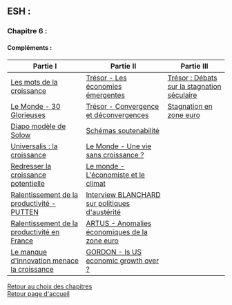 ## ESH :
### **Chapitre 6 :**
#### Compléments : <br />

Partie I | Partie II | Partie III 
------------------- | ------------- | ------------
[Les mots de la croissance](http://download1582.mediafire.com/d3m7mvrjhkug/aabc3j0b0wajoab/Les+mots+de+la+croissance.pdf)  | [Trésor - Les économies émergentes](http://download1474.mediafire.com/g985pr81hfcg/tw6zfywwkpcizx1/Tr%C3%A9sor+-+Economies+%C3%A9mergentes.pdf) | [Trésor : Débats sur la stagnation séculaire](http://download1476.mediafireuserdownload.com/b0jmd88d5pzg/v9hnryylm8cw7ma/Tr%C3%A9sor+-+D%C3%A9bat+sur+la+stagnation+s%C3%A9culaire.pdf)
[Le Monde - 30 Glorieuses](http://download1511.mediafire.com/xknfmxswxntg/r9lbrkbuh3oxa9o/Le+Monde+30+Glorieuses.pdf) | [Trésor - Convergence et déconvergences](http://download1346.mediafire.com/w8cmcj6mqx6g/l1v4dh4169n1c3k/Tr%C3%A9sor+-+Convergence+et+d%C3%A9convergence.pdf) | [Stagnation en zone euro](http://download1499.mediafire.com/xv1z6ymmy7vg/bbcd2v9w4a2bbu9/Stagnation+en+zone+euro.pdf)
 | [Diapo modèle de Solow](http://download1337.mediafireuserdownload.com/7a0ubl4di5hg/swb55842hvqm2e1/Mod%C3%A8le+Solow.odp) | [Schémas soutenabilité](http://download1511.mediafireuserdownload.com/fcqzv66ylnrg/qykjf5as79wqcl0/Soutenabilit%C3%A9.pdf)
 | [Universalis : la croissance](http://download1082.mediafire.com/d0rs6l6cqt5g/8cxvdwtjp76nvu5/Universalis+croissance+%C3%A9conomique.pdf) | [Le Monde - Une vie sans croissance ?](http://download941.mediafire.com/936995ut3fsg/6a2enurtgfdp5hz/Le+Monde+-+Vie+sans+croissance.pdf)
 | [Redresser la croissance potentielle](http://download949.mediafire.com/hy5ljys2x2ng/ex37cbf4jo5dkda/CAE+-+Redresser+la+cce+potentielle.pdf) | [Le monde - L'économiste et le climat](http://download1585.mediafire.com/anpdoezqm5vg/www8qxsge0rciei/Le+Monde+-+L%5C%27%C3%A9conomiste+et+le+climat.pdf)
 | [Ralentissement de la productivité - PUTTEN](http://download1582.mediafire.com/h3swvt775xwg/t45v9xsc30s4ucy/PUTTEN+-+Ralentissement+de+la+productivit%C3%A9.pdf) | [Interview BLANCHARD sur politiques d'austérité](http://download1979.mediafire.com/6545489ntv5g/l7w96ri8gn5b55b/Interview+Blanchard+sur+politiques+d%5C%27aust%C3%A9rit%C3%A9.pdf)
 | [Ralentissement de la productivité en France](http://download853.mediafire.com/43ieyiac1tzg/b1q6911tgdltg1d/Ralentissement+de+la+productivit%C3%A9+en+France.pdf) | [ARTUS - Anomalies économiques de la zone euro](http://download848.mediafire.com/509ntbcp22lg/ya489kmozmftctk/Artus+-+Anomalies+situation+%C3%A9conomique+de+a+zone+euro.pdf)
 | [Le manque d'innovation menace la croissance](http://www.ieif.fr/revue_de_presse/le-manque-dinnovation-menace-la-croissance) | [GORDON - Is US economic growth over ?](http://download1321.mediafire.com/626xdy1e52eg/wn4jdykqqz3tv74/Article+Gordon+stagnation.pdf)
 
 
[Retour au choix des chapitres](https://vaihess.github.io/eshece1/esh) <br />
[Retour page d'accueil](https://vaihess.github.io/eshece1)
